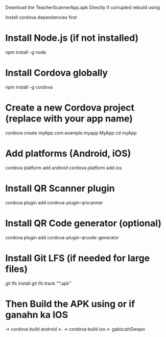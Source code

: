 Download the TeacherScannerApp.apk Directly 
if corrupted rebuild using

Install cordova dependencies first
# Install Node.js (if not installed)
npm install -g node

# Install Cordova globally
npm install -g cordova

# Create a new Cordova project (replace with your app name)
cordova create myApp com.example.myapp MyApp
cd myApp

# Add platforms (Android, iOS)
cordova platform add android
cordova platform add ios

# Install QR Scanner plugin
cordova plugin add cordova-plugin-qrscanner

# Install QR Code generator (optional)
cordova plugin add cordova-plugin-qrcode-generator

# Install Git LFS (if needed for large files)
git lfs install
git lfs track "*.apk"

# Then Build the APK using or if ganahn ka IOS
-> cordova build android <-
-> cordova build ios <-
gabzcahGwapo

